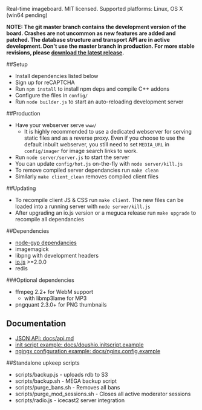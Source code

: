 Real-time imageboard.
MIT licensed.
Supported platforms: Linux, OS X (win64 pending)

**NOTE: The git master branch contains the development version of the board.
Crashes are not uncommon as new features are added and patched. The database 
structure and transport API are in active development. Don't use the master 
branch in production. For more stable revisions, please 
[download the latest release](https://github.com/bakape/meguca/releases).**

##Setup
* Install dependencies listed below
* Sign up for reCAPTCHA
* Run `npm install` to install npm deps and compile C++ addons
* Configure the files in `config/`
* Run `node builder.js` to start an auto-reloading development server

##Production
* Have your webserver serve `www/`
  * It is highly recommended to use a dedicated webserver for serving static
  files and as a reverse proxy. Even if you choose to use the default inbuilt
  webserver, you still need to set `MEDIA_URL` in `config/imager` for image
  search links to work.
* Run `node server/server.js` to start the server
* You can update `config/hot.js` on-the-fly with `node server/kill.js`
* To remove compiled server dependancies run `make clean`
* Similarly `make client_clean` removes compiled client files

##Updating
* To recompile client JS & CSS run `make client`. The new files can be loaded
 into a running server with `node server/kill.js`
* After upgrading an io.js version or a meguca release run `make upgrade` to 
recompile all dependancies

##Dependencies
* [node-gyp dependancies](https://github.com/TooTallNate/node-gyp/#installation)
* imagemagick
* libpng with development headers
* [io.js](https://iojs.org) >=2.0.0
* redis

###Optional dependencies
* ffmpeg 2.2+ for WebM support
  * with libmp3lame for MP3
* pngquant  2.3.0+ for PNG thumbnails

## Documentation
* [JSON API: docs/api.md](https://github.com/bakape/meguca/blob/master/docs/api.md)
* [init script example: docs/doushio.initscript.example](https://github.com/bakape/meguca/blob/master/docs/doushio.initscript.example)
* [ngingx configuration example: docs/nginx.config.example](https://github.com/bakape/meguca/blob/master/docs/nginx.conf.example)

##Standalone upkeep scripts
* scripts/backup.js - uploads rdb to S3
* scripts/backup.sh - MEGA backup script
* scripts/purge_bans.sh - Removes all bans
* scripts/purge_mod_sessions.sh - Closes all active moderator sessions
* scripts/radio.js - icecast2 server integration
